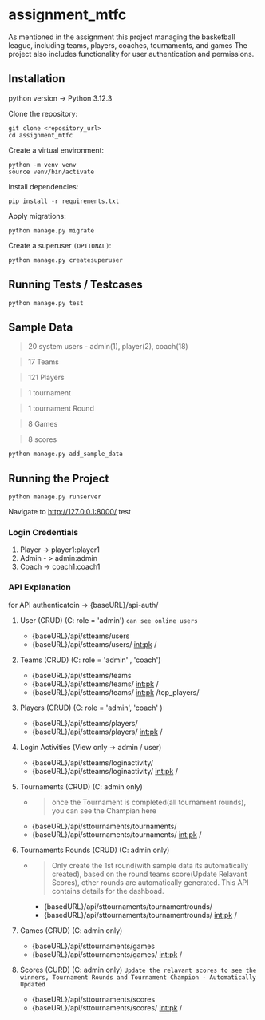 # assignment_mtfc

As mentioned in the assignment this project managing the basketball league, including teams, players, coaches, tournaments, and games The project also includes functionality for user authentication and permissions.

## Installation 
 python version -> Python 3.12.3 


Clone the repository:
```
git clone <repository_url>
cd assignment_mtfc
```

Create a virtual environment:
```
python -m venv venv
source venv/bin/activate 
```

Install dependencies:
```
pip install -r requirements.txt
```

Apply migrations:
```
python manage.py migrate
```


Create a superuser `(OPTIONAL)`:
```
python manage.py createsuperuser
```


## Running Tests / Testcases 
```
python manage.py test
```

## Sample Data
> 20 system users - admin(1), player(2), coach(18)

> 17 Teams

> 121 Players

> 1 tournament 

> 1 tournament Round

> 8 Games 

> 8 scores


```
python manage.py add_sample_data

```


## Running the Project
```
python manage.py runserver
```



Navigate to http://127.0.0.1:8000/ test


### Login Credentials 

1. Player -> player1:player1
2. Admin - > admin:admin
3. Coach -> coach1:coach1

### API Explanation 

for API authenticatoin -> {baseURL}/api-auth/
 
 1. User (CRUD) (C: role = 'admin') `can see online users`
    - {baseURL}/api/stteams/users
    - {baseURL}/api/stteams/users/ <int:pk> /

 2. Teams (CRUD) (C: role = 'admin' , 'coach')
    - {baseURL}/api/stteams/teams
    - {baseURL}/api/stteams/teams/ <int:pk> /
    - {baseURL}/api/stteams/teams/ <int:pk> /top_players/

 3. Players (CRUD)  (C: role = 'admin', 'coach' )   
    - {baseURL}/api/stteams/players/
    - {baseURL}/api/stteams/players/ <int:pk> /

 4. Login Activities  (View only -> admin / user)
    -  {baseURL}/api/stteams/loginactivity/
    -  {baseURL}/api/stteams/loginactivity/ <int:pk> /


 5. Tournaments (CRUD) (C: admin only)
     - > once the Tournament is completed(all tournament rounds), you can see the Champian here
    -  {baseURL}/api/sttournaments/tournaments/
    -  {baseURL}/api/sttournaments/tournaments/ <int:pk> /

 6. Tournaments Rounds (CRUD) (C: admin only)  
    - > Only create the 1st round(with sample data its automatically created), based on the round teams score(Update Relavant Scores), other rounds are automatically generated. This API contains details for the dashboad.

        -  {basedURL}/api/sttournaments/tournamentrounds/
        -  {basedURL}/api/sttournaments/tournamentrounds/ <int:pk> /

 7. Games (CRUD) (C: admin only)
    -  {baseURL}/api/sttournaments/games
    -  {baseURL}/api/sttournaments/games/ <int:pk> /

 8. Scores (CURD) (C: admin only)  `Update the relavant scores to see the winners, Tournament Rounds and Tournament Champion - Automatically Updated`
    -  {baseURL}/api/sttournaments/scores
    -  {baseURL}/api/sttournaments/scores/ <int:pk> /






